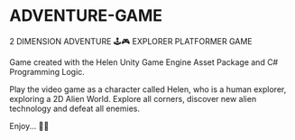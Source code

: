# ADVENTURE-GAME
2 DIMENSION ADVENTURE 🕹🎮 EXPLORER PLATFORMER GAME

Game created with the Helen Unity Game Engine Asset Package and C# Programming Logic.

Play the video game as a character called Helen, who is a human explorer, exploring a 2D Alien World. Explore all corners, discover new alien technology and defeat all enemies.

Enjoy... 🙂🙂
